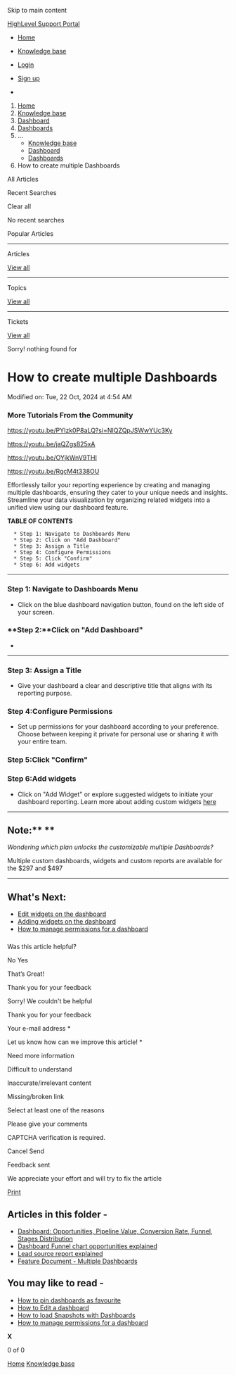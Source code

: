 Skip to main content

[ HighLevel Support Portal ](https://help.gohighlevel.com)

  * [ Home ](/support/home)
  * [ Knowledge base ](/support/solutions)

  * [Login](/support/login)
  * [Sign up](/support/signup)
  * 

  1. [Home](/support/home)
  2. [Knowledge base](/support/solutions)
  3. [Dashboard](/support/solutions/48000449586)
  4. [Dashboards](/support/solutions/folders/48000679140)
  5. ... 
     * [Knowledge base](/support/solutions)
     * [Dashboard](/support/solutions/48000449586)
     * [Dashboards](/support/solutions/folders/48000679140)
  6. How to create multiple Dashboards

All  Articles 

Recent Searches

Clear all

No recent searches

Popular Articles

* * *

Articles

[View all](/support/search/solutions)

* * *

Topics

[View all](/support/search/topics)

* * *

Tickets

[View all](/support/search/tickets)

Sorry! nothing found for   

# How to create multiple Dashboards

Modified on: Tue, 22 Oct, 2024 at 4:54 AM

### More Tutorials From the Community

<https://youtu.be/PYIzk0P8aLQ?si=NIQZQpJSWwYUc3Ky>

<https://youtu.be/jaQZgs825xA>

<https://youtu.be/OYjkWnV9THI>

<https://youtu.be/RgcM4t338OU>

Effortlessly tailor your reporting experience by creating and managing multiple dashboards, ensuring they cater to your unique needs and insights. Streamline your data visualization by organizing related widgets into a unified view using our dashboard feature.

**TABLE OF CONTENTS**

      * Step 1: Navigate to Dashboards Menu
      * Step 2: Click on "Add Dashboard"
      * Step 3: Assign a Title
      * Step 4: Configure Permissions
      * Step 5: Click "Confirm"
      * Step 6: Add widgets

* * *

### **Step 1: Navigate to Dashboards Menu**

  * Click on the blue dashboard navigation button, found on the left side of your screen.

### **Step 2:**Click on "Add Dashboard"

  * 
****

### **Step 3: Assign a Title**

  * Give your dashboard a clear and descriptive title that aligns with its reporting purpose.

### **Step 4:**Configure Permissions****

  * Set up permissions for your dashboard according to your preference. Choose between keeping it private for personal use or sharing it with your entire team.

### **Step 5:**Click "Confirm"****

### **Step 6:**Add widgets****

  * Click on "Add Widget" or explore suggested widgets to initiate your dashboard reporting. Learn more about adding custom widgets [here](https://help.gohighlevel.com/en/support/solutions/articles/155000001206)

* * *

## **Note:**** **

_Wondering which plan unlocks the customizable multiple Dashboards?_

Multiple custom dashboards, widgets and custom reports are available for the $297 and $497

* * *

## **What's Next:**

  * [Edit widgets on the dashboard](https://help.gohighlevel.com/en/support/solutions/articles/155000001208)
  * [Adding widgets on the dashboard](https://help.gohighlevel.com/en/support/solutions/articles/155000001206)
  * [How to manage permissions for a dashboard](https://help.gohighlevel.com/en/support/solutions/articles/155000001532)

###   

Was this article helpful?

No  Yes 

That’s Great!

Thank you for your feedback

Sorry! We couldn't be helpful

Thank you for your feedback

Your e-mail address *

Let us know how can we improve this article! *

Need more information 

Difficult to understand 

Inaccurate/irrelevant content 

Missing/broken link 

Select at least one of the reasons 

Please give your comments 

CAPTCHA verification is required. 

Cancel  Send 

Feedback sent

We appreciate your effort and will try to fix the article

[Print](javascript:print\(\))

## Articles in this folder -

  * [Dashboard: Opportunities, Pipeline Value, Conversion Rate, Funnel, Stages Distribution](/support/solutions/articles/48001152117-dashboard-opportunities-pipeline-value-conversion-rate-funnel-stages-distribution)
  * [Dashboard Funnel chart opportunities explained](/support/solutions/articles/48001181826-dashboard-funnel-chart-opportunities-explained)
  * [Lead source report explained](/support/solutions/articles/48001181830-lead-source-report-explained)
  * [Feature Document - Multiple Dashboards](/support/solutions/articles/155000001530-feature-document-multiple-dashboards)

## You may like to read -

  * [How to pin dashboards as favourite](/support/solutions/articles/155000001535-how-to-pin-dashboards-as-favourite)
  * [How to Edit a dashboard](/support/solutions/articles/155000001536-how-to-edit-a-dashboard)
  * [How to load Snapshots with Dashboards](/support/solutions/articles/155000002280-how-to-load-snapshots-with-dashboards)
  * [How to manage permissions for a dashboard](/support/solutions/articles/155000001532-how-to-manage-permissions-for-a-dashboard)

**X**

0 of 0 []()

[Home](/support/home) [Knowledge base](/support/solutions)

